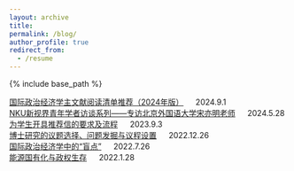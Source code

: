 ```yaml
---
layout: archive
title: 
permalink: /blog/
author_profile: true
redirect_from:
  - /resume
---
```


{% include base_path %}

[国际政治经济学主文献阅读清单推荐（2024年版）](http://sym915.github.io/files/subblogup.IPEreadingmaterials2024.pdf) &emsp; 2024.9.1 <br>
[NKU新视界青年学者访谈系列——专访北京外国语大学宋亦明老师](http://sym915.github.io/sub-blog5/) &emsp; 2024.5.28 <br>
[为学生开具推荐信的要求及流程](http://sym915.github.io/sub-blog4/) &emsp; 2023.9.3 <br>
[博士研究的议题选择、问题发掘与议程设置](http://sym915.github.io/files/subblog1.pdf) &emsp; 2022.12.26 <br>
[国际政治经济学中的“盲点”](http://sym915.github.io/sub-blog2/) &emsp; 2022.7.26 <br>
[能源国有化与政权生存](http://sym915.github.io/sub-blog1/) &emsp; 2022.1.28 <br>

